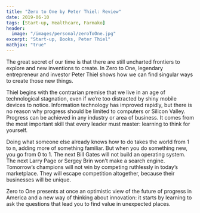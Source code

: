 ```yaml
---
title: "Zero to One by Peter Thiel: Review"
date: 2019-06-10
tags: [Start-up, Healthcare, Farmako]
header:
  image: "/images/personal/zeroToOne.jpg"
excerpt: "Start-up, Books, Peter Thiel"
mathjax: "true"
---
```


The great secret of our time is that there are still uncharted frontiers to explore and new inventions to create. In Zero to One, legendary entrepreneur and investor Peter Thiel shows how we can find singular ways to create those new things. 

Thiel begins with the contrarian premise that we live in an age of technological stagnation, even if we’re too distracted by shiny mobile devices to notice. Information technology has improved rapidly, but there is no reason why progress should be limited to computers or Silicon Valley. Progress can be achieved in any industry or area of business. It comes from the most important skill that every leader must master: learning to think for yourself.

Doing what someone else already knows how to do takes the world from 1 to n, adding more of something familiar. But when you do something new, you go from 0 to 1. The next Bill Gates will not build an operating system. The next Larry Page or Sergey Brin won’t make a search engine. Tomorrow’s champions will not win by competing ruthlessly in today’s marketplace. They will escape competition altogether, because their businesses will be unique. 

Zero to One presents at once an optimistic view of the future of progress in America and a new way of thinking about innovation: it starts by learning to ask the questions that lead you to find value in unexpected places. 